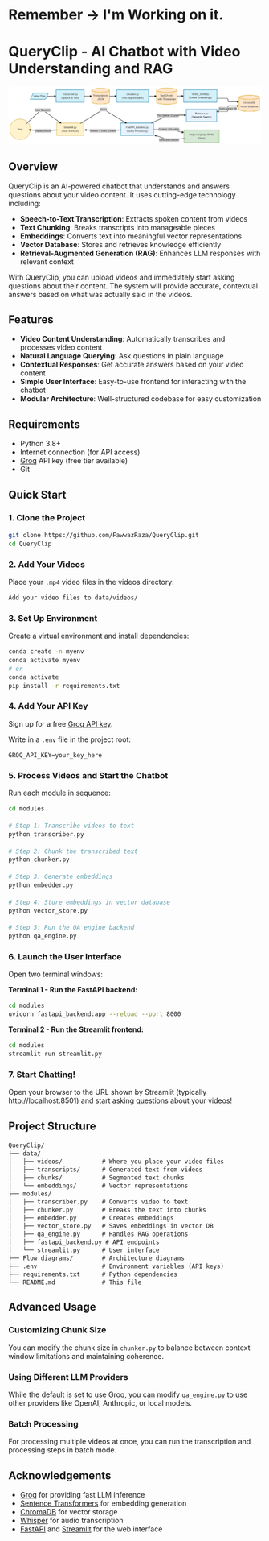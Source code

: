 # Remember -> I'm Working on it.

# QueryClip - AI Chatbot with Video Understanding and RAG

<p align="center">
  <img src="https://github.com/FawwazRaza/QueryClip/blob/main/Flow%20diagrams/complete%20flow.png" alt="QueryClip Architecture" width="800">
</p>

## Overview

QueryClip is an AI-powered chatbot that understands and answers questions about your video content. It uses cutting-edge technology including:

- **Speech-to-Text Transcription**: Extracts spoken content from videos
- **Text Chunking**: Breaks transcripts into manageable pieces
- **Embeddings**: Converts text into meaningful vector representations
- **Vector Database**: Stores and retrieves knowledge efficiently
- **Retrieval-Augmented Generation (RAG)**: Enhances LLM responses with relevant context

With QueryClip, you can upload videos and immediately start asking questions about their content. The system will provide accurate, contextual answers based on what was actually said in the videos.

## Features

- **Video Content Understanding**: Automatically transcribes and processes video content
- **Natural Language Querying**: Ask questions in plain language
- **Contextual Responses**: Get accurate answers based on your video content
- **Simple User Interface**: Easy-to-use frontend for interacting with the chatbot
- **Modular Architecture**: Well-structured codebase for easy customization

## Requirements

- Python 3.8+
- Internet connection (for API access)
- [Groq](https://groq.com/) API key (free tier available)
- Git

## Quick Start

### 1. Clone the Project

```bash
git clone https://github.com/FawwazRaza/QueryClip.git
cd QueryClip
```

### 2. Add Your Videos

Place your `.mp4` video files in the videos directory:

```bash
Add your video files to data/videos/
```

### 3. Set Up Environment

Create a virtual environment and install dependencies:

```bash
conda create -n myenv
conda activate myenv
# or
conda activate 
pip install -r requirements.txt
```

### 4. Add Your API Key

Sign up for a free [Groq API key](https://console.groq.com/signup).

Write in a `.env` file in the project root:

```
GROQ_API_KEY=your_key_here
```

### 5. Process Videos and Start the Chatbot

Run each module in sequence:

```bash
cd modules

# Step 1: Transcribe videos to text
python transcriber.py

# Step 2: Chunk the transcribed text
python chunker.py

# Step 3: Generate embeddings
python embedder.py

# Step 4: Store embeddings in vector database
python vector_store.py

# Step 5: Run the QA engine backend
python qa_engine.py
```

### 6. Launch the User Interface

Open two terminal windows:

**Terminal 1 - Run the FastAPI backend:**
```bash
cd modules
uvicorn fastapi_backend:app --reload --port 8000
```

**Terminal 2 - Run the Streamlit frontend:**
```bash
cd modules
streamlit run streamlit.py
```

### 7. Start Chatting!

Open your browser to the URL shown by Streamlit (typically http://localhost:8501) and start asking questions about your videos!

## Project Structure

```
QueryClip/
├── data/
│   ├── videos/           # Where you place your video files
│   ├── transcripts/      # Generated text from videos
│   ├── chunks/           # Segmented text chunks
│   └── embeddings/       # Vector representations
├── modules/
│   ├── transcriber.py    # Converts video to text
│   ├── chunker.py        # Breaks the text into chunks
│   ├── embedder.py       # Creates embeddings
│   ├── vector_store.py   # Saves embeddings in vector DB
│   ├── qa_engine.py      # Handles RAG operations
│   ├── fastapi_backend.py # API endpoints
│   └── streamlit.py      # User interface
├── Flow diagrams/        # Architecture diagrams
├── .env                  # Environment variables (API keys)
├── requirements.txt      # Python dependencies
└── README.md             # This file
```

## Advanced Usage

### Customizing Chunk Size

You can modify the chunk size in `chunker.py` to balance between context window limitations and maintaining coherence.

### Using Different LLM Providers

While the default is set to use Groq, you can modify `qa_engine.py` to use other providers like OpenAI, Anthropic, or local models.

### Batch Processing

For processing multiple videos at once, you can run the transcription and processing steps in batch mode.

## Acknowledgements

- [Groq](https://groq.com/) for providing fast LLM inference
- [Sentence Transformers](https://www.sbert.net/) for embedding generation
- [ChromaDB](https://www.trychroma.com/) for vector storage
- [Whisper](https://github.com/openai/whisper) for audio transcription
- [FastAPI](https://fastapi.tiangolo.com/) and [Streamlit](https://streamlit.io/) for the web interface
